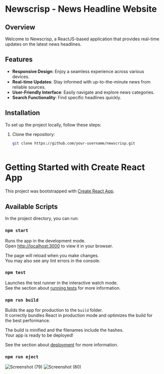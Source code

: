 # Newscrisp - News Headline Website

## Overview

Welcome to Newscrisp, a ReactJS-based application that provides real-time updates on the latest news headlines.

## Features

- **Responsive Design**: Enjoy a seamless experience across various devices.
- **Real-time Updates**: Stay informed with up-to-the-minute news from reliable sources.
- **User-Friendly Interface**: Easily navigate and explore news categories.
- **Search Functionality**: Find specific headlines quickly.

## Installation

To set up the project locally, follow these steps:

1. Clone the repository:
   ```bash
   git clone https://github.com/your-username/newscrisp.git



# Getting Started with Create React App

This project was bootstrapped with [Create React App](https://github.com/facebook/create-react-app).

## Available Scripts

In the project directory, you can run:

### `npm start`

Runs the app in the development mode.\
Open [http://localhost:3000](http://localhost:3000) to view it in your browser.

The page will reload when you make changes.\
You may also see any lint errors in the console.

### `npm test`

Launches the test runner in the interactive watch mode.\
See the section about [running tests](https://facebook.github.io/create-react-app/docs/running-tests) for more information.

### `npm run build`

Builds the app for production to the `build` folder.\
It correctly bundles React in production mode and optimizes the build for the best performance.

The build is minified and the filenames include the hashes.\
Your app is ready to be deployed!

See the section about [deployment](https://facebook.github.io/create-react-app/docs/deployment) for more information.

### `npm run eject`

![Screenshot (79)](https://github.com/aimanzafar/NewsCrisp/assets/147552086/128cbe6a-a223-46d8-9990-c7affc3f1827)
![Screenshot (80)](https://github.com/aimanzafar/NewsCrisp/assets/147552086/cc5f1631-61d7-411a-a49f-21101c22e792)

